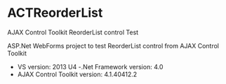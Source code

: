 # ACTReorderList
AJAX Control Toolkit ReorderList control Test

ASP.Net WebForms project to test ReorderList control from AJAX Control Toolkit

- VS version: 2013 U4
-.Net Framework version: 4.0
- AJAX Control Toolkit version: 4.1.40412.2
